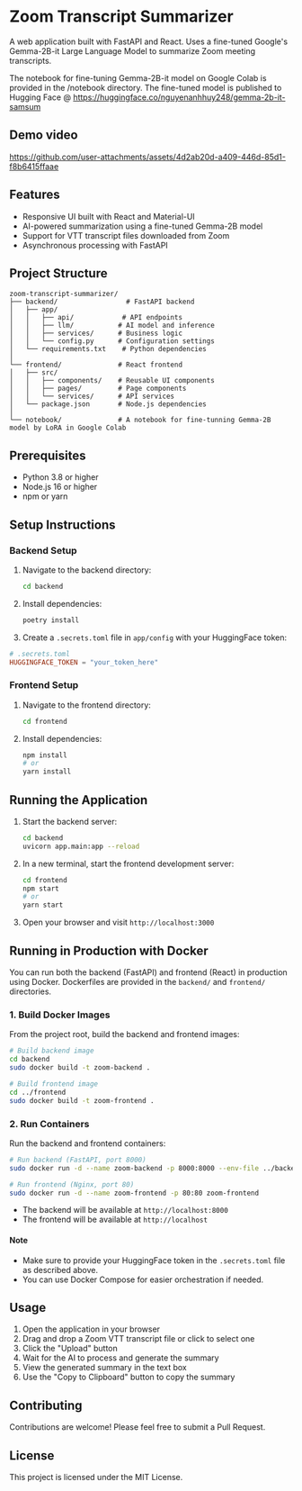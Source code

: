 # Zoom Transcript Summarizer

A web application built with FastAPI and React. Uses a fine-tuned Google's Gemma-2B-it Large Language Model to summarize Zoom meeting transcripts.

The notebook for fine-tuning Gemma-2B-it model on Google Colab is provided in the /notebook directory. The fine-tuned model is published to Hugging Face @ https://huggingface.co/nguyenanhhuy248/gemma-2b-it-samsum

## Demo video

https://github.com/user-attachments/assets/4d2ab20d-a409-446d-85d1-f8b6415ffaae

## Features

- Responsive UI built with React and Material-UI
- AI-powered summarization using a fine-tuned Gemma-2B model
- Support for VTT transcript files downloaded from Zoom
- Asynchronous processing with FastAPI

## Project Structure

```
zoom-transcript-summarizer/
├── backend/                 # FastAPI backend
│   ├── app/
│   │   ├── api/            # API endpoints
│   │   ├── llm/           # AI model and inference
│   │   ├── services/      # Business logic
│   │   └── config.py      # Configuration settings
│   └── requirements.txt    # Python dependencies
│
└── frontend/              # React frontend
│   ├── src/
│   │   ├── components/    # Reusable UI components
│   │   ├── pages/         # Page components
│   │   └── services/      # API services
│   └── package.json       # Node.js dependencies
│
└── notebook/              # A notebook for fine-tunning Gemma-2B model by LoRA in Google Colab
```

## Prerequisites

- Python 3.8 or higher
- Node.js 16 or higher
- npm or yarn

## Setup Instructions

### Backend Setup

1. Navigate to the backend directory:

   ```bash
   cd backend
   ```

2. Install dependencies:

   ```bash
   poetry install
   ```

3. Create a `.secrets.toml` file in `app/config` with your HuggingFace token:

```toml
# .secrets.toml
HUGGINGFACE_TOKEN = "your_token_here"
```

### Frontend Setup

1. Navigate to the frontend directory:

   ```bash
   cd frontend
   ```

2. Install dependencies:
   ```bash
   npm install
   # or
   yarn install
   ```

## Running the Application

1. Start the backend server:

   ```bash
   cd backend
   uvicorn app.main:app --reload
   ```

2. In a new terminal, start the frontend development server:

   ```bash
   cd frontend
   npm start
   # or
   yarn start
   ```

3. Open your browser and visit `http://localhost:3000`

## Running in Production with Docker

You can run both the backend (FastAPI) and frontend (React) in production using Docker. Dockerfiles are provided in the `backend/` and `frontend/` directories.

### 1. Build Docker Images

From the project root, build the backend and frontend images:

```bash
# Build backend image
cd backend
sudo docker build -t zoom-backend .

# Build frontend image
cd ../frontend
sudo docker build -t zoom-frontend .
```

### 2. Run Containers

Run the backend and frontend containers:

```bash
# Run backend (FastAPI, port 8000)
sudo docker run -d --name zoom-backend -p 8000:8000 --env-file ../backend/app/config/.secrets.toml zoom-backend

# Run frontend (Nginx, port 80)
sudo docker run -d --name zoom-frontend -p 80:80 zoom-frontend
```

- The backend will be available at `http://localhost:8000`
- The frontend will be available at `http://localhost`

#### Note

- Make sure to provide your HuggingFace token in the `.secrets.toml` file as described above.
- You can use Docker Compose for easier orchestration if needed.

## Usage

1. Open the application in your browser
2. Drag and drop a Zoom VTT transcript file or click to select one
3. Click the "Upload" button
4. Wait for the AI to process and generate the summary
5. View the generated summary in the text box
6. Use the "Copy to Clipboard" button to copy the summary

## Contributing

Contributions are welcome! Please feel free to submit a Pull Request.

## License

This project is licensed under the MIT License.
